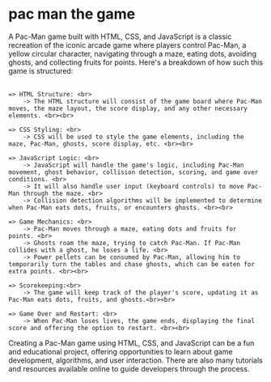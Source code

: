 # pac man the game

A Pac-Man game built with HTML, CSS, and JavaScript is a classic recreation of the iconic arcade game where players control Pac-Man, a yellow circular character, navigating through a maze, eating dots, avoiding ghosts, and collecting fruits for points. Here's a breakdown of how such this game is structured:<br><br>

    => HTML Structure: <br>
        -> The HTML structure will consist of the game board where Pac-Man moves, the maze layout, the score display, and any other necessary elements. <br><br>

    => CSS Styling: <br>
        -> CSS will be used to style the game elements, including the maze, Pac-Man, ghosts, score display, etc. <br><br>

    => JavaScript Logic: <br>
        -> JavaScript will handle the game's logic, including Pac-Man movement, ghost behavior, collision detection, scoring, and game over conditions. <br>
        -> It will also handle user input (keyboard controls) to move Pac-Man through the maze. <br>
        -> Collision detection algorithms will be implemented to determine when Pac-Man eats dots, fruits, or encounters ghosts. <br><br>

    => Game Mechanics: <br>
        -> Pac-Man moves through a maze, eating dots and fruits for points. <br>
        -> Ghosts roam the maze, trying to catch Pac-Man. If Pac-Man collides with a ghost, he loses a life. <br>
        -> Power pellets can be consumed by Pac-Man, allowing him to temporarily turn the tables and chase ghosts, which can be eaten for extra points. <br><br>

    => Scorekeeping:<br>
        -> The game will keep track of the player's score, updating it as Pac-Man eats dots, fruits, and ghosts.<br><br>

    => Game Over and Restart: <br>
        -> When Pac-Man loses lives, the game ends, displaying the final score and offering the option to restart. <br><br>

Creating a Pac-Man game using HTML, CSS, and JavaScript can be a fun and educational project, offering opportunities to learn about game development, algorithms, and user interaction. There are also many tutorials and resources available online to guide developers through the process.
